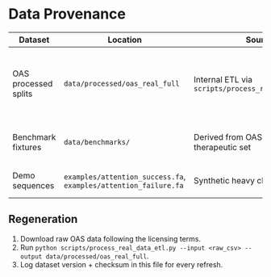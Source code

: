 # Data Provenance

| Dataset | Location | Source | Notes |
|---------|----------|--------|-------|
| OAS processed splits | `data/processed/oas_real_full` | Internal ETL via `scripts/process_real_data_etl.py` | Contains train/val/test parquet partitions with chain/species metadata. |
| Benchmark fixtures | `data/benchmarks/` | Derived from OAS + curated therapeutic set | Used for deterministic regression checks. |
| Demo sequences | `examples/attention_success.fa`, `examples/attention_failure.fa` | Synthetic heavy chains | Safe for public demos. |

## Regeneration

1. Download raw OAS data following the licensing terms.
2. Run `python scripts/process_real_data_etl.py --input <raw_csv> --output data/processed/oas_real_full`.
3. Log dataset version + checksum in this file for every refresh.
